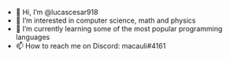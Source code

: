 - 👋 Hi, I’m @lucascesar918
- 👀 I’m interested in computer science, math and physics
- 🌱 I’m currently learning some of the most popular programming languages
- 📫 How to reach me on Discord: macauli#4161
